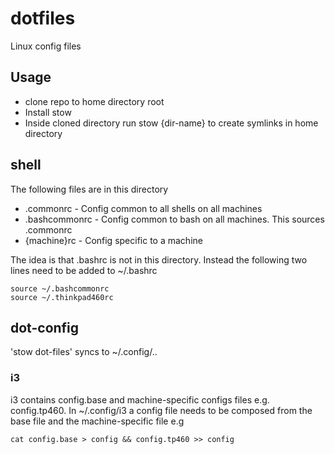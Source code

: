 # dotfiles
Linux config files

## Usage
* clone repo to home directory root
* Install stow
* Inside cloned directory run stow {dir-name} to create symlinks in home directory

## shell
The following files are in this directory
* .commonrc - Config common to all shells on all machines
* .bashcommonrc - Config common to bash on all machines.  This sources .commonrc
* {machine}rc - Config specific to a machine

The idea is that .bashrc is not in this directory.  Instead the following two lines need to be added to ~/.bashrc

```
source ~/.bashcommonrc
source ~/.thinkpad460rc
```

## dot-config
'stow dot-files' syncs to ~/.config/..

### i3
i3 contains config.base and machine-specific configs files e.g. config.tp460.  In ~/.config/i3 a config file needs to be composed from the base file and the machine-specific file e.g

```
cat config.base > config && config.tp460 >> config
```
